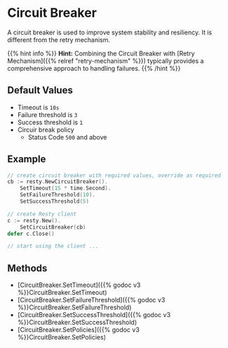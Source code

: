
# Circuit Breaker

A circuit breaker is used to improve system stability and resiliency. It is different from the retry mechanism.

{{% hint info %}}
**Hint:** Combining the Circuit Breaker with [Retry Mechanism]({{% relref "retry-mechanism" %}}) typically provides a comprehensive approach to handling failures.
{{% /hint %}}

## Default Values

* Timeout is `10s`
* Failure threshold is `3`
* Success threshold is `1`
* Circuir break policy
    * Status Code `500` and above


## Example

```go
// create circuit breaker with required values, override as required
cb := resty.NewCircuitBreaker().
	SetTimeout(15 * time.Second).
	SetFailureThreshold(10).
	SetSuccessThreshold(5)

// create Resty client
c := resty.New().
    SetCircuitBreaker(cb)
defer c.Close()

// start using the client ...
```


## Methods

* [CircuitBreaker.SetTimeout]({{% godoc v3 %}}CircuitBreaker.SetTimeout)
* [CircuitBreaker.SetFailureThreshold]({{% godoc v3 %}}CircuitBreaker.SetFailureThreshold)
* [CircuitBreaker.SetSuccessThreshold]({{% godoc v3 %}}CircuitBreaker.SetSuccessThreshold)
* [CircuitBreaker.SetPolicies]({{% godoc v3 %}}CircuitBreaker.SetPolicies)
